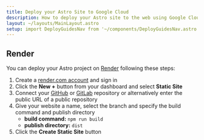 ```yaml
---
title: Deploy your Astro Site to Google Cloud
description: How to deploy your Astro site to the web using Google Cloud.
layout: ~/layouts/MainLayout.astro
setup: import DeployGuidesNav from '~/components/DeployGuidesNav.astro';
---
```


## Render

You can deploy your Astro project on [Render](https://render.com/) following these steps:

1. Create a [render.com account](https://dashboard.render.com/) and sign in
2. Click the **New +** button from your dashboard and select **Static Site**
3. Connect your [GitHub](https://github.com/) or [GitLab](https://about.gitlab.com/) repository or alternatively enter the public URL of a public repository
4. Give your website a name, select the branch and specify the build command and publish directory
   - **build command:** `npm run build`
   - **publish directory:** `dist`
5. Click the **Create Static Site** button

<DeployGuidesNav minimal />
